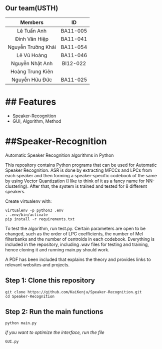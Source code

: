 ## Our team(USTH)
|     Members        |    ID    |  
|:------------------:|:--------:|
|  Lê Tuấn Anh       | BA11-005 | 
| Đinh Văn Hiệp      | BA11-041 |  
| Nguyễn Trường Khải | BA11-054 | 
| Lê Vũ Hoàng        | BA11-046 | 
| Nguyễn Nhật Anh    | BI12-022 | 
| Hoàng Trung Kiên   |          |
| Nguyễn Hữu Đức     | BA11-025 |
# ## Features
 - Speaker-Recognition
 - GUI, Algorithm, Method

# ##Speaker-Recognition
Automatic Speaker Recognition algorithms in Python

This repository contains Python programs that can be used for Automatic Speaker Recognition. ASR is done by extracting MFCCs and LPCs from each speaker and then forming a speaker-specific codebook
of the same by using Vector Quantization (I like to think of it as a fancy name for NN-clustering). 
After that, the system is trained and tested for 8 different speakers. 

Create virtualenv with:

	virtualenv -p python3 .env
	. .env/bin/activate
	pip install -r requirements.txt

To test the algorithm, run test.py. Certain parameters are open to be changed, such as the order of LPC coefficients, the number of Mel filterbanks and the number of centroids in each codebook.
Everything is included in the repository, including .wav files for testing and training, hence cloning it and running main.py should work. 

A PDF has been included that explains the theory and provides links to relevant websites and projects.
## Step 1: Clone this repository
```
git clone https://github.com/KaiKenju/Speaker-Recognition.git
cd Speaker-Recognition
```
## Step 2: Run the main functions
```
python main.py
```

*if you want to optimize the interface, run the file*

```
GUI.py
```
